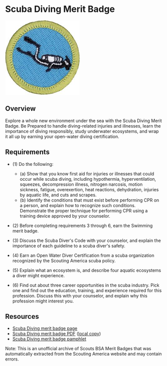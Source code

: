

# Scuba Diving Merit Badge

![Scuba Diving Merit Badge](images/scuba-diving-merit-badge.jpg)

## Overview



Explore a whole new environment under the sea with the Scuba Diving Merit Badge. Be Prepared to handle diving-related injuries and illnesses, learn the importance of diving responsibly, study underwater ecosystems, and wrap it all up by earning your open-water diving certification.

## Requirements

* (1) Do the following:
    * (a) Show that you know first aid for injuries or illnesses that could occur while scuba diving, including hypothermia, hyperventilation, squeezes, decompression illness, nitrogen narcosis, motion sickness, fatigue, overexertion, heat reactions, dehydration, injuries by aquatic life, and cuts and scrapes.
    * (b) Identify the conditions that must exist before performing CPR on a person, and explain how to recognize such conditions. Demonstrate the proper technique for performing CPR using a training device approved by your counselor.


* (2) Before completing requirements 3 through 6, earn the Swimming merit badge.
* (3) Discuss the Scuba Diver's Code with your counselor, and explain the importance of each guideline to a scuba diver's safety.
* (4) Earn an Open Water Diver Certification from a scuba organization recognized by the Scouting America scuba policy.
* (5) Explain what an ecosystem is, and describe four aquatic ecosystems a diver might experience.
* (6) Find out about three career opportunities in the scuba industry. Pick one and find out the education, training, and experience required for this profession. Discuss this with your counselor, and explain why this profession might interest you.


## Resources

- [Scuba Diving merit badge page](https://www.scouting.org/merit-badges/scuba-diving/)
- [Scuba Diving merit badge PDF](https://filestore.scouting.org/filestore/Merit_Badge_ReqandRes/Scuba_Diving.pdf) ([local copy](files/scuba-diving-merit-badge.pdf))
- [Scuba Diving merit badge pamphlet](None)

Note: This is an unofficial archive of Scouts BSA Merit Badges that was automatically extracted from the Scouting America website and may contain errors.